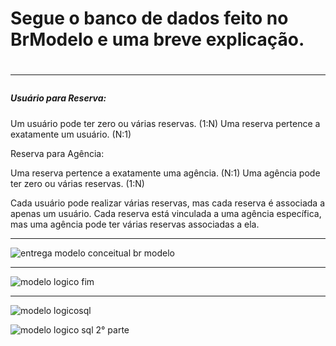 <h1 >Segue o banco de dados feito no BrModelo e uma breve explicação. <h1/>
<hr>
<h5> Usuário para Reserva:</h5>
 <p>

Um usuário pode ter zero ou várias reservas. (1:N)
Uma reserva pertence a exatamente um usuário. (N:1)

Reserva para Agência:

Uma reserva pertence a exatamente uma agência. (N:1)
Uma agência pode ter zero ou várias reservas. (1:N)


Cada usuário pode realizar várias reservas, mas cada reserva é associada a apenas um usuário.
Cada reserva está vinculada a uma agência específica, mas uma agência pode ter várias reservas associadas a ela.

 </p>
 <hr>

![entrega modelo conceitual br modelo](https://github.com/Renatodavid/recode-pro/assets/106851081/f2f99353-f8e5-4170-976f-10199cd009a0)

<hr>

![modelo logico fim](https://github.com/Renatodavid/recode-pro/assets/106851081/c090ed62-7dec-4c14-a5b6-197cf354bcc1)

<hr>

![modelo logicosql](https://github.com/Renatodavid/recode-pro/assets/106851081/b5845c78-adc6-4ac8-9618-bb65080fdf18)

![modelo logico sql 2° parte](https://github.com/Renatodavid/recode-pro/assets/106851081/7e3b6ca3-dc31-4dbd-8da7-fb0d35452bf8)
